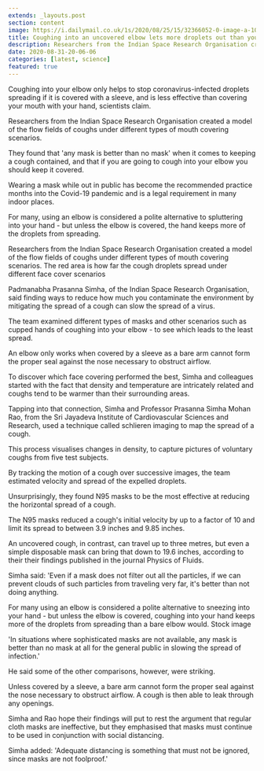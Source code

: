 ```yaml
---
extends: _layouts.post
section: content
image: https://i.dailymail.co.uk/1s/2020/08/25/15/32366052-0-image-a-10_1598367144242.jpg 
title: Coughing into an uncovered elbow lets more droplets out than your hand 
description: Researchers from the Indian Space Research Organisation created a model of the flow fields of coughs under different types of mouth covering scenarios. 
date: 2020-08-31-20-06-06 
categories: [latest, science] 
featured: true 
--- 
```

Coughing into your elbow only helps to stop coronavirus-infected droplets spreading if it is covered with a sleeve, and is less effective than covering your mouth with your hand, scientists claim. 

Researchers from the Indian Space Research Organisation created a model of the flow fields of coughs under different types of mouth covering scenarios. 

They found that 'any mask is better than no mask' when it comes to keeping a cough contained, and that if you are going to cough into your elbow you should keep it covered.  

Wearing a mask while out in public has become the recommended practice months into the Covid-19 pandemic and is a legal requirement in many indoor places.

For many, using an elbow is considered a polite alternative to spluttering into your hand - but unless the elbow is covered, the hand keeps more of the droplets from spreading.

 

Researchers from the Indian Space Research Organisation created a model of the flow fields of coughs under different types of mouth covering scenarios. The red area is how far the cough droplets spread under different face cover scenarios

Padmanabha Prasanna Simha, of the Indian Space Research Organisation, said finding ways to reduce how much you contaminate the environment by mitigating the spread of a cough can slow the spread of a virus. 

The team examined different types of masks and other scenarios such as cupped hands of coughing into your elbow - to see which leads to the least spread.

An elbow only works when covered by a sleeve as a bare arm cannot form the proper seal against the nose necessary to obstruct airflow. 

To discover which face covering performed the best, Simha and colleagues started with the fact that density and temperature are intricately related and coughs tend to be warmer than their surrounding areas.

Tapping into that connection, Simha and Professor Prasanna Simha Mohan Rao, from the Sri Jayadeva Institute of Cardiovascular Sciences and Research, used a technique called schlieren imaging to map the spread of a cough.

This process visualises changes in density, to capture pictures of voluntary coughs from five test subjects.

By tracking the motion of a cough over successive images, the team estimated velocity and spread of the expelled droplets.

Unsurprisingly, they found N95 masks to be the most effective at reducing the horizontal spread of a cough. 

The N95 masks reduced a cough's initial velocity by up to a factor of 10 and limit its spread to between 3.9 inches and 9.85 inches.

An uncovered cough, in contrast, can travel up to three metres, but even a simple disposable mask can bring that down to 19.6 inches, according to their their findings published in the journal Physics of Fluids.

Simha said: 'Even if a mask does not filter out all the particles, if we can prevent clouds of such particles from traveling very far, it's better than not doing anything.

For many using an elbow is considered a polite alternative to sneezing into your hand - but unless the elbow is covered, coughing into your hand keeps more of the droplets from spreading than a bare elbow would. Stock image

'In situations where sophisticated masks are not available, any mask is better than no mask at all for the general public in slowing the spread of infection.'

He said some of the other comparisons, however, were striking. 

Unless covered by a sleeve, a bare arm cannot form the proper seal against the nose necessary to obstruct airflow. A cough is then able to leak through any openings.

Simha and Rao hope their findings will put to rest the argument that regular cloth masks are ineffective, but they emphasised that masks must continue to be used in conjunction with social distancing.

Simha added: 'Adequate distancing is something that must not be ignored, since masks are not foolproof.'

